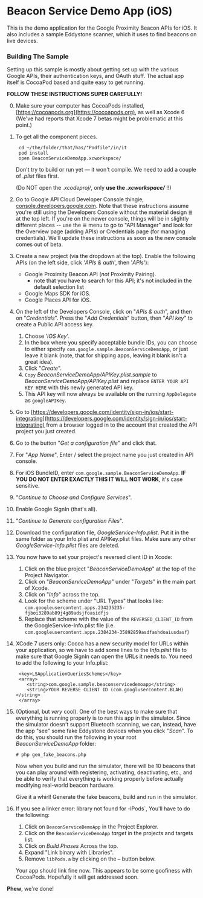 
# Beacon Service Demo App (iOS)

This is the demo application for the Google Proximity Beacon APIs for iOS. It
also includes a sample Eddystone scanner, which it uses to find beacons on live
devices.

### Building The Sample

Setting up this sample is mostly about getting set up with the various Google
APIs, their authentication keys, and OAuth stuff. The actual app itself is
CocoaPod based and quite easy to get running.

**FOLLOW THESE INSTRUCTIONS SUPER CAREFULLY!**

0. Make sure your computer has CocoaPods installed,
   [https://cocoapods.org](https://cocoapods.org), as well as Xcode 6 (We've
   had reports that Xcode 7 betas might be problematic at this point.)

1. To get all the component pieces.

        cd ~/the/folder/that/has/"Podfile"/in/it
        pod install
        open BeaconServiceDemoApp.xcworkspace/

	Don't try to build or run yet — it won't compile. We need to add a
  couple of _.plist_ files first.

	(Do NOT open the _.xcodeproj/_, only **use the _.xcworkspace/_** !!)

1. Go to Google API Cloud Developer Console thingie,
   [console.developers.google.com](https://console.developers.google.com).
   Note that these instructions assume you're still using the Developers
   Console without the material design ≣ at the top left. If you're on the
   newer console, things will be in slightly different places -- use the ≣
   menu to go to "API Manager" and look for the Overview page (adding APIs)
   or Credentials page (for managing credentials). We'll update these
   instructions as soon as the new console comes out of beta.

1. Create a new project (via the dropdown at the top). Enable the following
   APIs (on the left side, click '*APIs & auth*', then '*APIs*'):

    * Google Proximity Beacon API (*not* Proximity Pairing).
      * note that you have to search for this API; it's not included in the default selection list
    * Google Maps SDK for iOS.
    * Google Places API for iOS.

1. On the left of the Developers Console, click on "*APIs & auth*", and then on
   "*Credentials*". Press the "*Add Credentials*" button, then "*API key*" to
   create a Public API access key.
   1. Choose '*iOS Key*'.
   2. In the box where you specify acceptable bundle IDs, you can choose to
        either specify `com.google.sample.BeaconServiceDemoApp`, or just leave
        it blank (note, that for shipping apps, leaving it blank isn't a great
        idea).
   2. Click "*Create*".
   2. `Copy` *BeaconServiceDemoApp/APIKey.plist.sample* to
     *BeaconServiceDemoApp/APIKey.plist*  and replace
     `ENTER YOUR API KEY HERE` with this newly generated API key.
   2. This API key will now always be available on the running `AppDelegate`
      as `googleAPIKey`.

1. Go to [https://developers.google.com/identity/sign-in/ios/start-integrating](https://developers.google.com/identity/sign-in/ios/start-integrating)
   from a browser logged in to the account that created the API project you
   just created.

1. Go to the button "*Get a configuration file*" and click that.

1. For "*App Name*", Enter / select the project name you just created in API
   console.

1. For iOS BundleID, enter `com.google.sample.BeaconServiceDemoApp`. **IF YOU
   DO NOT ENTER EXACTLY THIS IT WILL NOT WORK**, it's case sensitive.

1. "*Continue to Choose and Configure Services*".

1. Enable Google SignIn (that's all).

1. "*Continue to Generate configuration Files*".

1. Download the configuration file, *GoogleService-Info.plist*.  Put it in the
   same folder as your Info.plist and APIKey.plist files.
   Make sure any other
   *GoogleService-Info.plist* files are deleted.

1. You now have to set your project's reversed client ID in Xcode:

   1. Click on the blue project "*BeaconServiceDemoApp*" at the top of the
        Project Navigator.
   1. Click on "*BeaconServiceDemoApp*" under "*Targets*" in the main part of
      Xcode.
   1. Click on "*Info*" across the top.
   1. Look for the scheme under "URL Types" that looks like:
        `com.googleusercontent.apps.234235235-fjboi3289ab89j4g89adsjfoasidfjs`
   1. Replace that scheme with the value of the `REVERSED_CLIENT_ID` from the
        GoogleService-Info.plist file
        (i.e. `com.googleusercontent.apps.2384234-35892859asdfashdoaiusdasf`)

1. XCode 7 users only: Cocoa has a new security model for URLs within your
   application, so we have to add some lines to the _Info.plist_ file to make
   sure that Google SignIn can open the URLs it needs to. You need to add the
   following to your Info.plist:

        <key>LSApplicationQueriesSchemes</key>
        <array>
           <string>com.google.sample.beaconservicedemoapp</string>
           <string>YOUR REVERSE CLIENT ID (com.googlusercontent.BLAH)</string>
        </array>

1. (Optional, but *very* cool). One of the best ways to make sure that
   everything is running properly is to run this app in the simulator. Since
   the simulator doesn't support Bluetooth scanning, we can, instead, have the
   app "see" some fake Eddystone devices when you click "*Scan*". To do this,
   you should run the following in your root *BeaconServiceDemoApp* folder:

       # php gen_fake_beacons.php

   Now when you build and run the simulator, there will be 10 beacons that
   you can play around with registering, activating, deactivating, etc., and
   be able to verify that everything is working properly before actually
   modifying real-world beacon hardware.


   Give it a whirl! Generate the fake beacons, build and run in the simulator.

1. If you see a linker error: library not found for -lPods`, You'll have to
   do the following:
   
   1. Click on `BeaconServiceDemoApp` in the Project Explorer.
   1. Click on the `BeaconServiceDemoApp` _target_ in the projects and targets
      list.
   1. Click on _Build Phases_ Across the top.
   1. Expand "Link binary with Libraries".
   1. Remove `libPods.a` by clicking on the `—` button below.

   Your app should link fine now. This appears to be some goofiness with
   CocoaPods. Hopefully it will get addressed soon.

**Phew**, we're done!
